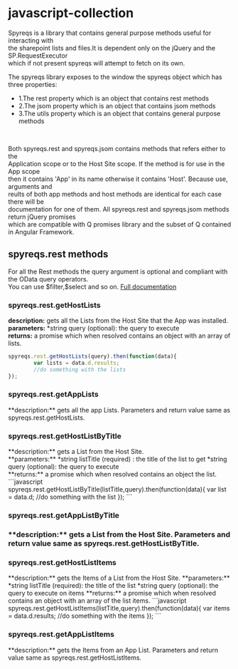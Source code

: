 javascript-collection
=====================

Spyreqs is a library that contains general purpose methods useful for interacting with<br>
the sharepoint lists and files.It is dependent only on the jQuery and the SP.RequestExecutor<br>
which if not present spyreqs will attempt to fetch on its own. 

The spyreqs library exposes to the window the spyreqs object which has three properties:<br>

<ul>
<li>1.The rest property which is an object that contains rest methods</li>
<li>2.The jsom property which is an object that contains jsom methods</li>
<li>3.The utils property which is an object that contains general purpose methods</li>
</ul>
<br>

Both spyreqs.rest and spyreqs.jsom contains methods that refers either to the <br>
Application scope or to the Host Site scope. If the method is for use in the App scope <br>
then it contains 'App' in its name otherwise it contains 'Host'. Because use, arguments and <br>
reults of both app methods and host methods are identical for each case there will be <br>
documentation for one of them. All spyreqs.rest and spyreqs.jsom methods return jQuery promises <br>
which are compatible with Q promises library and the subset of Q contained in Angular Framework.

<h2>spyreqs.rest methods</h2>
For all the Rest methods the query argument is optional and compliant with the OData query operators.
<br>
You can use $filter,$select and so on.
<a href="http://msdn.microsoft.com/en-us/library/gg309461.aspx">Full documentation</a><br>

<h3>spyreqs.rest.getHostLists</h3>

**description:** gets all the Lists from the Host Site that the App was installed.<br>
**parameters:** 
	*string query (optional): the query to execute<br>
**returns:** a promise which when resolved contains an object with an array of lists.

```javascript
spyreqs.rest.getHostLists(query).then(function(data){
		var lists = data.d.results;
		//do something with the lists
});
```
<h3>spyreqs.rest.getAppLists</h3>
**description:** gets all the app Lists. Parameters and return value same as spyreqs.rest.getHostLists.

<h3>spyreqs.rest.getHostListByTitle</h3>
**description:** gets a List from the Host Site.<br>
**parameters:**
	*string listTitle (required) : the title of the list to get
	*string query (optional): the query to execute
<br>
**returns:**  a promise which when resolved contains an object the list. 
```javascript
spyreqs.rest.getHostListByTitle(listTitle,query).then(function(data){
		var list = data.d;
		//do something with the list
});
```
<h3>spyreqs.rest.getAppListByTitle<h3>
**description:** gets a List from the Host Site. Parameters and return value same as spyreqs.rest.getHostListByTitle.

<h3>spyreqs.rest.getHostListItems</h3>
**description:** gets the Items of a List from the Host Site.
**parameters:** 
	*string listTitle (required): the title of the list
	*string query (optional): the query to execute on items
**returns:** a promise which when resolved contains an object with an array of the list items.
```javascript
spyreqs.rest.getHostListItems(listTitle,query).then(function(data){
		var items = data.d.results;
		//do something with the items
});
```

<h3>spyreqs.rest.getAppListItems</h3>
**description:** gets the Items from an App List. Parameters and return value same as spyreqs.rest.getHostListItems.
